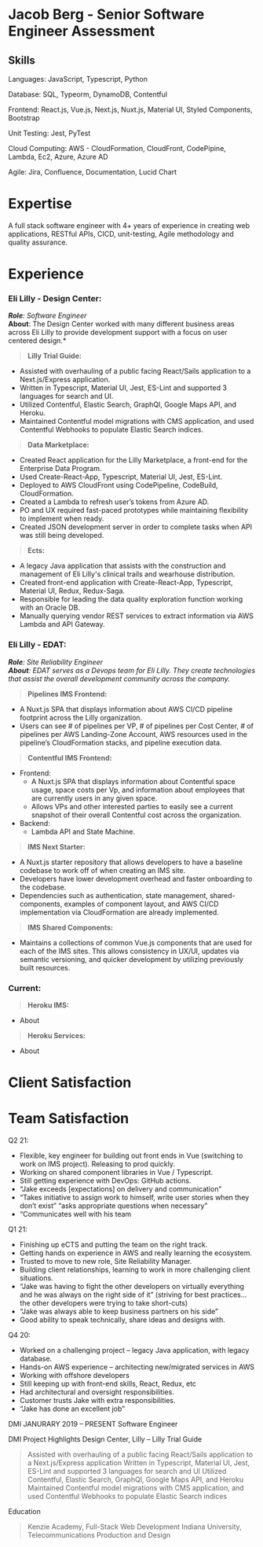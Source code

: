# Jacob Berg - Senior Software Engineer Assessment 

## **Skills**

Languages: JavaScript, Typescript, Python

Database: SQL, Typeorm, DynamoDB, Contentful

Frontend: React.js, Vue.js, Next.js, Nuxt.js, Material UI, Styled Components, Bootstrap

Unit Testing: Jest, PyTest

Cloud Computing: AWS - CloudFormation, CloudFront, CodePipine, Lambda, Ec2, Azure, Azure AD

Agile: Jira, Confluence, Documentation, Lucid Chart

# **Expertise**

A full stack software engineer with 4+ years of experience in creating web applications, RESTful APIs, CICD, unit-testing, Agile methodology and quality assurance. 


# **Experience**

### **Eli Lilly - Design Center:** 

***Role**: Software Engineer*  
**About**: The Design Center worked with many different business areas across Eli Lilly to provide development support with a focus on user centered design.*

> **Lilly Trial Guide:** 

- Assisted with overhauling of a public facing React/Sails application to a Next.js/Express application.
- Written in Typescript, Material UI, Jest, ES-Lint  and supported 3 languages for search and UI.
- Utilized Contentful, Elastic Search, GraphQl, Google Maps API, and Heroku.
- Maintained Contentful model migrations with CMS application, and used Contentful Webhooks to populate Elastic Search indices.


> **Data Marketplace:** 

- Created React application for the Lilly Marketplace, a front-end for the Enterprise Data Program.
- Used Create-React-App, Typescript, Material UI, Jest, ES-Lint.
- Deployed to AWS CloudFront using CodePipeline, CodeBuild, CloudFormation.
- Created a Lambda to refresh user’s tokens from Azure AD.
- PO and UX required fast-paced prototypes while maintaining flexibility to implement when ready.
- Created JSON development server in order to complete tasks when API was still being developed.

> **Ects:** 

- A legacy Java application that assists with the construction and management of Eli Lilly's clinical trails and wearhouse distribution. 
- Created front-end application with Create-React-App, Typescript, Material UI, Redux, Redux-Saga.
- Responsible for leading the data quality exploration function working with an Oracle DB.
- Manually querying vendor REST services to extract information via AWS Lambda and API Gateway.


### **Eli Lilly - EDAT:** 

***Role**: Site Reliability Engineer*  
***About**: EDAT serves as a Devops team for Eli Lilly. They create technologies that assist the overall development community across the company.*

> **Pipelines IMS Frontend:**

- A Nuxt.js SPA that displays information about AWS CI/CD pipeline footprint across the Lilly organization. 
- Users can see # of pipelines per VP, # of pipelines per Cost Center, # of pipelines per AWS Landing-Zone Account, AWS resources used in the pipeline’s CloudFormation stacks, and pipeline execution data.

> **Contentful IMS Frontend:**

- Frontend: 
     - A Nuxt.js SPA that displays information about Contentful space usage, space costs per Vp, and information about employees that are currently users in any given space.
     - Allows VPs and other interested parties to easily see a current snapshot of their overall Contentful cost across the organization. 
- Backend: 
     - Lambda API and State Machine.

> **IMS Next Starter:**

- A Nuxt.js starter repository that allows developers to have a baseline codebase to work off of when creating an IMS site. 
- Developers have lower development overhead and faster onboarding to the codebase. 
- Dependencies such as authentication, state management, shared-components, examples of component layout, and AWS CI/CD implementation via CloudFormation are already implemented. 

> **IMS Shared Components:**

- Maintains a collections of common Vue.js components that are used for each of the IMS sites. This allows consistency in UX/UI, updates via semantic versioning, and quicker development by utilizing previously built resources. 


### **Current**:


> **Heroku IMS:**
- About

> **Heroku Services:**
- About


 
# **Client Satisfaction**


# **Team Satisfaction**

Q2 21:

- Flexible, key engineer for building out front ends in Vue (switching to work on IMS project). Releasing to prod quickly.
- Working on shared component libraries in Vue / Typescript.
- Still getting experience with DevOps: GitHub actions.
- “Jake exceeds [expectations] on delivery and communication”
- “Takes initiative to assign work to himself, write user stories when they don’t exist” “asks appropriate questions when necessary”
- “Communicates well with his team

Q1 21: 

- Finishing up eCTS and putting the team on the right track.
- Getting hands on experience in AWS and really learning the ecosystem.
- Trusted to move to new role, Site Reliability Manager.
- Building client relationships, learning to work in more challenging client situations.
- “Jake was having to fight the other developers on virtually everything and he was always on the right side of it” (striving for best practices… the other developers were trying to take short-cuts)
- “Jake was always able to keep business partners on his side”
- Good ability to speak technically, share ideas and designs with.

Q4 20:

- Worked on a challenging project – legacy Java application, with legacy database.
- Hands-on AWS experience – architecting new/migrated services in AWS
- Working with offshore developers
- Still keeping up with front-end skills, React, Redux, etc
- Had architectural and oversight responsibilities.
- Customer trusts Jake with extra responsibilities.
- “Jake has done an excellent job”


 
 DMI	                 JANURARY 2019 – PRESENT
Software Engineer

DMI Project Highlights
Design Center, Lilly – Lilly Trial Guide
>	Assisted with overhauling of a public facing React/Sails application to a Next.js/Express application
>	Written in Typescript, Material UI, Jest, ES-Lint  and supported 3 languages for search and UI 
>	Utilized Contentful, Elastic Search, GraphQl, Google Maps API, and Heroku
>	Maintained Contentful model migrations with CMS application, and used Contentful Webhooks to populate Elastic Search indices

Education

>	Kenzie Academy,  Full-Stack Web Development 
>	Indiana University, Telecommunications Production and Design

